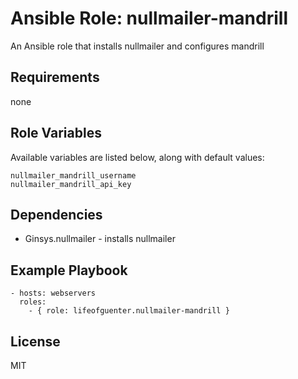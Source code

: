 # Ansible Role: nullmailer-mandrill

An Ansible role that installs nullmailer and configures mandrill

## Requirements

none

## Role Variables

Available variables are listed below, along with default values:

    nullmailer_mandrill_username
    nullmailer_mandrill_api_key

## Dependencies

- Ginsys.nullmailer - installs nullmailer

## Example Playbook

    - hosts: webservers
      roles:
        - { role: lifeofguenter.nullmailer-mandrill }

## License

MIT